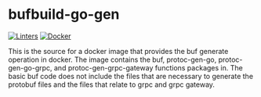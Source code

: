# bufbuild-go-gen

[![Linters](https://github.com/sandersms/bufbuild-go-gen/actions/workflows/linters.yaml/badge.svg)](https://github.com/sandersms/bufbuild-go-gen/actions/workflows/linters.yaml)
[![Docker](https://github.com/sandersms/bufbuild-go-gen/actions/workflows/docker-publish.yaml/badge.svg)](https://github.com/sandersms/bufbuild-go-gen/actions/workflows/docker-publish.yaml)

This is the source for a docker image that provides the buf generate operation in docker.  The image contains the buf, protoc-gen-go, protoc-gen-go-grpc, and protoc-gen-grpc-gateway functions packages in.  The basic buf code does not include the files that are necessary to generate the protobuf files and the files that relate to grpc and grpc gateway.
